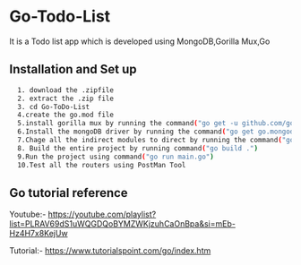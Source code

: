 
# Go-Todo-List

It is a Todo list app which is developed using  MongoDB,Gorilla Mux,Go 

## Installation and Set up

```bash
  1. download the .zipfile
  2. extract the .zip file
  3. cd Go-ToDo-List
  4.create the go.mod file
  5.install gorilla mux by running the command("go get -u github.com/gorilla/mux")
  6.Install the mongoDB driver by running the command("go get go.mongodb.org/mongo-driver/mongo")
  7.Chage all the indirect modules to direct by running the command("go mod tidy")
  8. Build the entire project by running command("go build .")
  9.Run the project using command("go run main.go")
  10.Test all the routers using PostMan Tool
```

## Go tutorial reference

Youtube:- https://youtube.com/playlist?list=PLRAV69dS1uWQGDQoBYMZWKjzuhCaOnBpa&si=mEb-Hz4H7x8KejUw

Tutorial:- https://www.tutorialspoint.com/go/index.htm

